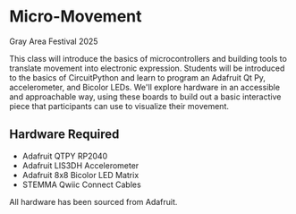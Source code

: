 # Micro-Movement 
Gray Area Festival 2025 

This class will introduce the basics of microcontrollers and building
tools to translate movement into electronic expression. Students will
be introduced to the basics of CircuitPython and learn to program an
Adafruit Qt Py, accelerometer, and Bicolor LEDs. We'll explore
hardware in an accessible and approachable way, using these boards
to build out a basic interactive piece that participants can use to
visualize their movement.

## Hardware Required

- Adafruit QTPY RP2040 
- Adafruit LIS3DH Accelerometer 
- Adafruit 8x8 Bicolor LED Matrix 
- STEMMA Qwiic Connect Cables 

All hardware has been sourced from Adafruit. 
